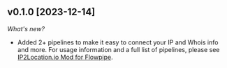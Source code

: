 ## v0.1.0 [2023-12-14]

_What's new?_

- Added 2+ pipelines to make it easy to connect your IP and Whois info and more. For usage information and a full list of pipelines, please see [IP2Location.io Mod for Flowpipe](https://hub.flowpipe.io/mods/turbot/ip2locationio).
